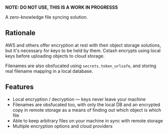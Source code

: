 **NOTE: DO NOT USE, THIS IS A WORK IN PROGRESSS**

A zero-knowledge file syncing solution.

## Rationale

AWS and others offer encryption at rest with their object storage solutions, but it's necessary for keys to be held by them. Cstash encrypts using local keys before uploading objects to cloud storage.

Filenames are also obsfucated using `secrets.token_urlsafe`, and storing real filename mapping in a local database.

## Features

* Local encryption / decryption — keys never leave your machine
* Filenames are obsfucated too, with only the local DB and an encrypted copy in remote storage as a means of finding out which object is which file
* Able to keep arbitrary files on your machine in sync with remote storage
* Multiple encryption options and cloud providers
